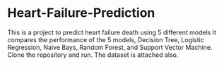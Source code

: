 # Heart-Failure-Prediction
This is a project to predict heart failure death using 5 different models
It compares the performance of the 5 models, Decision Tree, Logistic Regression, Naive Bays, Random Forest, and Support Vector Machine.
Clone the repository and run.
The dataset is attached also.
